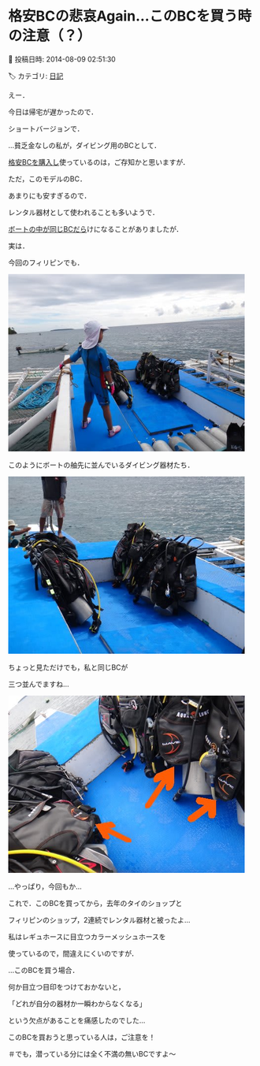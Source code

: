# 格安BCの悲哀Again…このBCを買う時の注意（？）

📅 投稿日時: 2014-08-09 02:51:30

🏷️ カテゴリ: [日記](cc4b5682fb7b8b144980957a978653fb0.md)

えー．


今日は帰宅が遅かったので．


ショートバージョンで．





…貧乏金なしの私が，ダイビング用のBCとして．


[格安BCを購入し](eb7b9c411e6dbfe23e183922fc3a41d9f.md)使っているのは，ご存知かと思いますが．





ただ，このモデルのBC．


あまりにも安すぎるので．


レンタル器材として使われることも多いようで．


[ボートの中が同じBCだら](e0f9ac745b2416780bc70f632cb91f626.md)けになることがありましたが．





実は．


今回のフィリピンでも．




![deac626eb7e197e53bd8d8b90c38780b.jpg](images/deac626eb7e197e53bd8d8b90c38780b.jpg)




このようにボートの舳先に並んでいるダイビング器材たち．




![8538e9a9931a94df70921a19d9ffdc52.jpg](images/8538e9a9931a94df70921a19d9ffdc52.jpg)




ちょっと見ただけでも，私と同じBCが


三つ並んでますね…




![c87381ff724a59eec57d343edab4737c.jpg](images/c87381ff724a59eec57d343edab4737c.jpg)







…やっぱり，今回もか…





これで．このBCを買ってから，去年のタイのショップと


フィリピンのショップ，2連続でレンタル器材と被ったよ…





私はレギュホースに目立つカラーメッシュホースを


使っているので，間違えにくいのですが．


…このBCを買う場合．


何か目立つ目印をつけておかないと，


「どれが自分の器材か一瞬わからなくなる」


という欠点があることを痛感したのでした…





このBCを買おうと思っている人は，ご注意を！





＃でも，潜っている分には全く不満の無いBCですよ～
